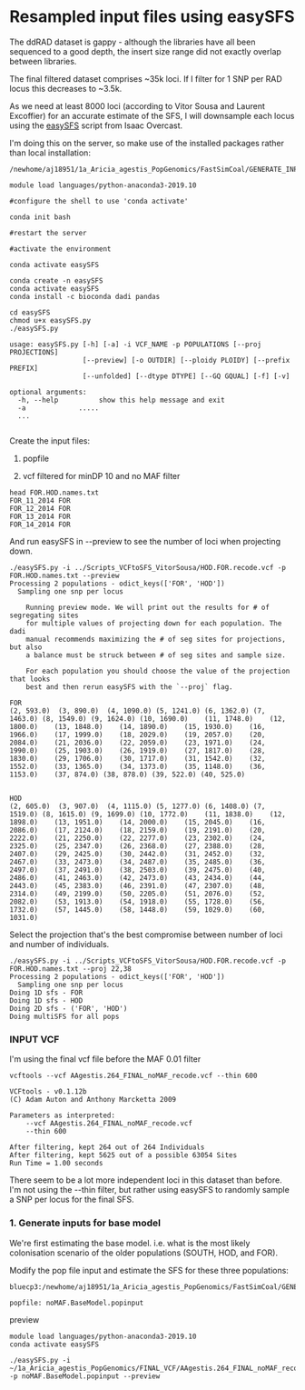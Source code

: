 # Resampled input files using easySFS

The ddRAD dataset is gappy - although the libraries have all been sequenced to a good depth, the insert size range did not exactly overlap between libraries.

The final filtered dataset comprises ~35k loci. If I filter for 1 SNP per RAD locus this decreases to ~3.5k. 

As we need at least 8000 loci (according to Vitor Sousa and Laurent Excoffier) for an accurate estimate of the SFS, I will downsample each locus using the [easySFS](https://github.com/isaacovercast/easySFS) script from Isaac Overcast. 

I'm doing this on the server, so make use of the installed packages rather than local installation: 
```
/newhome/aj18951/1a_Aricia_agestis_PopGenomics/FastSimCoal/GENERATE_INPUT

module load languages/python-anaconda3-2019.10

#configure the shell to use 'conda activate'

conda init bash

#restart the server

#activate the environment

conda activate easySFS

conda create -n easySFS 
conda activate easySFS
conda install -c bioconda dadi pandas

cd easySFS
chmod u+x easySFS.py
./easySFS.py

usage: easySFS.py [-h] [-a] -i VCF_NAME -p POPULATIONS [--proj PROJECTIONS]
                  [--preview] [-o OUTDIR] [--ploidy PLOIDY] [--prefix PREFIX]
                  [--unfolded] [--dtype DTYPE] [--GQ GQUAL] [-f] [-v]

optional arguments:
  -h, --help          show this help message and exit
  -a             .....
  ...
  
```

Create the input files: 

1. popfile

2. vcf filtered for minDP 10 and no MAF filter

```
head FOR.HOD.names.txt
FOR_11_2014	FOR
FOR_12_2014	FOR
FOR_13_2014	FOR
FOR_14_2014	FOR

```

And run easySFS in --preview to see the number of loci when projecting down. 

```
./easySFS.py -i ../Scripts_VCFtoSFS_VitorSousa/HOD.FOR.recode.vcf -p FOR.HOD.names.txt --preview
Processing 2 populations - odict_keys(['FOR', 'HOD'])
  Sampling one snp per locus

    Running preview mode. We will print out the results for # of segregating sites
    for multiple values of projecting down for each population. The dadi
    manual recommends maximizing the # of seg sites for projections, but also
    a balance must be struck between # of seg sites and sample size.

    For each population you should choose the value of the projection that looks
    best and then rerun easySFS with the `--proj` flag.
    
FOR
(2, 593.0)	(3, 890.0)	(4, 1090.0)	(5, 1241.0)	(6, 1362.0)	(7, 1463.0)	(8, 1549.0)	(9, 1624.0)	(10, 1690.0)	(11, 1748.0)	(12, 1800.0)	(13, 1848.0)	(14, 1890.0)	(15, 1930.0)	(16, 1966.0)	(17, 1999.0)	(18, 2029.0)	(19, 2057.0)	(20, 2084.0)	(21, 2036.0)	(22, 2059.0)	(23, 1971.0)	(24, 1990.0)	(25, 1903.0)	(26, 1919.0)	(27, 1817.0)	(28, 1830.0)	(29, 1706.0)	(30, 1717.0)	(31, 1542.0)	(32, 1552.0)	(33, 1365.0)	(34, 1373.0)	(35, 1148.0)	(36, 1153.0)	(37, 874.0)	(38, 878.0)	(39, 522.0)	(40, 525.0)	


HOD
(2, 605.0)	(3, 907.0)	(4, 1115.0)	(5, 1277.0)	(6, 1408.0)	(7, 1519.0)	(8, 1615.0)	(9, 1699.0)	(10, 1772.0)	(11, 1838.0)	(12, 1898.0)	(13, 1951.0)	(14, 2000.0)	(15, 2045.0)	(16, 2086.0)	(17, 2124.0)	(18, 2159.0)	(19, 2191.0)	(20, 2222.0)	(21, 2250.0)	(22, 2277.0)	(23, 2302.0)	(24, 2325.0)	(25, 2347.0)	(26, 2368.0)	(27, 2388.0)	(28, 2407.0)	(29, 2425.0)	(30, 2442.0)	(31, 2452.0)	(32, 2467.0)	(33, 2473.0)	(34, 2487.0)	(35, 2485.0)	(36, 2497.0)	(37, 2491.0)	(38, 2503.0)	(39, 2475.0)	(40, 2486.0)	(41, 2463.0)	(42, 2473.0)	(43, 2434.0)	(44, 2443.0)	(45, 2383.0)	(46, 2391.0)	(47, 2307.0)	(48, 2314.0)	(49, 2199.0)	(50, 2205.0)	(51, 2076.0)	(52, 2082.0)	(53, 1913.0)	(54, 1918.0)	(55, 1728.0)	(56, 1732.0)	(57, 1445.0)	(58, 1448.0)	(59, 1029.0)	(60, 1031.0)

```


Select the projection that's the best compromise between number of loci and number of individuals. 

```
./easySFS.py -i ../Scripts_VCFtoSFS_VitorSousa/HOD.FOR.recode.vcf -p FOR.HOD.names.txt --proj 22,38
Processing 2 populations - odict_keys(['FOR', 'HOD'])
  Sampling one snp per locus
Doing 1D sfs - FOR
Doing 1D sfs - HOD
Doing 2D sfs - ('FOR', 'HOD')
Doing multiSFS for all pops
```

### INPUT VCF

I'm using the final vcf file before the MAF 0.01 filter

```
vcftools --vcf AAgestis.264_FINAL_noMAF_recode.vcf --thin 600

VCFtools - v0.1.12b
(C) Adam Auton and Anthony Marcketta 2009

Parameters as interpreted:
	--vcf AAgestis.264_FINAL_noMAF_recode.vcf
	--thin 600

After filtering, kept 264 out of 264 Individuals
After filtering, kept 5625 out of a possible 63054 Sites
Run Time = 1.00 seconds
```

There seem to be a lot more independent loci in this dataset than before. I'm not using the --thin filter, but rather using easySFS to randomly sample a SNP per locus for the final SFS.  


### 1. Generate inputs for base model

We're first estimating the base model. i.e. what is the most likely colonisation scenario of the older populations (SOUTH, HOD, and FOR). 

Modify the pop file input and estimate the SFS for these three populations: 

```
bluecp3:/newhome/aj18951/1a_Aricia_agestis_PopGenomics/FastSimCoal/GENERATE_INPUT/easySFS/

popfile: noMAF.BaseModel.popinput
```

preview
```
module load languages/python-anaconda3-2019.10
conda activate easySFS

./easySFS.py -i ~/1a_Aricia_agestis_PopGenomics/FINAL_VCF/AAgestis.264_FINAL_noMAF_recode.vcf -p noMAF.BaseModel.popinput --preview
```


